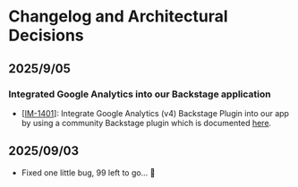 # Changelog and Architectural Decisions

## 2025/9/05

### Integrated Google Analytics into our Backstage application
- [[IM-1401](https://jira.dsb.dk/browse/IN-1401)]: Integrate Google Analytics (v4) Backstage Plugin into our app by using a community Backstage plugin which is documented [here](https://github.com/backstage/community-plugins/blob/main/workspaces/analytics/plugins/analytics-module-ga4/README.md).

## 2025/09/03
- Fixed one little bug, 99 left to go... :lady_beetle:
